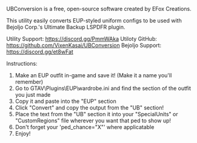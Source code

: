UBConversion is a free, open-source software created by EFox Creations.

This utility easily converts EUP-styled uniform configs to be used with 
BejoIjo Corp.'s Ultimate Backup LSPDFR plugin.

Utility Support: https://discord.gg/PmmWAka
Utiloty GitHub: https://github.com/VixenKasai/UBConversion
BejoIjo Support: https://discord.gg/et8wFat

Instructions:
1) Make an EUP outfit in-game and save it! (Make it a name you'll remember)
2) Go to GTAV\Plugins\EUP\wardrobe.ini and find the section of the outfit you just made
3) Copy it and paste into the "EUP" section
4) Click "Convert" and copy the output from the "UB" section!
5) Place the text from the "UB" section it into your "SpecialUnits" or "CustomRegions" file wherever you want that ped to show up!
6) Don't forget your 'ped_chance="X"' where applicatable
7) Enjoy!
